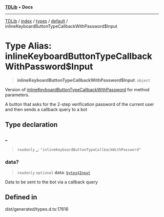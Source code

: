[**TDLib**](../../../../../../README.md) • **Docs**

***

[TDLib](../../../../../../modules.md) / [index](../../../../../README.md) / [types](../../../README.md) / [default](../README.md) / inlineKeyboardButtonTypeCallbackWithPassword$Input

# Type Alias: inlineKeyboardButtonTypeCallbackWithPassword$Input

> **inlineKeyboardButtonTypeCallbackWithPassword$Input**: `object`

Version of [inlineKeyboardButtonTypeCallbackWithPassword](inlineKeyboardButtonTypeCallbackWithPassword.md) for method parameters.

A button that asks for the 2-step verification password of the current user and then sends a callback query to a bot

## Type declaration

### \_

> `readonly` **\_**: `"inlineKeyboardButtonTypeCallbackWithPassword"`

### data?

> `readonly` `optional` **data**: [`bytes$Input`](bytes$Input-1.md)

Data to be sent to the bot via a callback query

## Defined in

dist/generated/types.d.ts:17616
